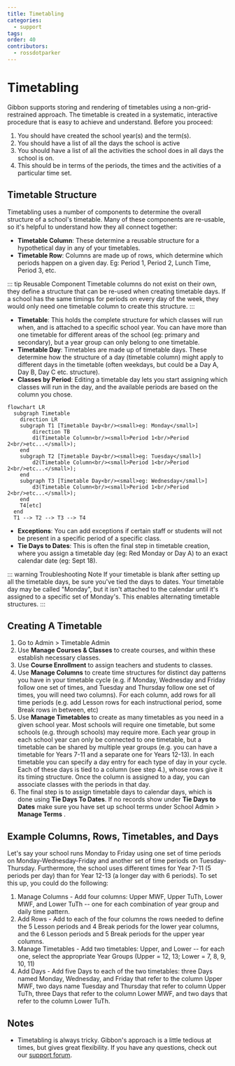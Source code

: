 ```yaml
---
title: Timetabling
categories:
  - support
tags: 
order: 40
contributors:
  - rossdotparker
---
```

# Timetabling

Gibbon supports storing and rendering of timetables using a non-grid-restrained approach. The timetable is created in a systematic, interactive procedure that is easy to achieve and understand. Before you proceed:

1.  You should have created the school year(s) and the term(s).
2.  You should have a list of all the days the school is active
3.  You should have a list of all the activities the school does in all days the school is on.
4.  This should be in terms of the periods, the times and the activities of a particular time set.

## Timetable Structure

Timetabling uses a number of components to determine the overall structure of a school's timetable. Many of these components are re-usable, so it's helpful to understand how they all connect together:

- **Timetable Column**: These determine a reusable structure for a hypothetical day in any of your timetables. 
- **Timetable Row**: Columns are made up of rows, which determine which periods happen on a given day. Eg: Period 1, Period 2, Lunch Time, Period 3, etc.

::: tip Reusable Component
Timetable columns do not exist on their own, they define a structure that can be re-used when creating timetable days. If a school has the same timings for periods on every day of the week, they would only need one timetable column to create this structure.
:::

- **Timetable**: This holds the complete structure for which classes will run when, and is attached to a specific school year. You can have more than one timetable for different areas of the school (eg: primary and secondary), but a year group can only belong to one timetable.
- **Timetable Day**: Timetables are made up of timetable days. These determine how the structure of a day (timetable column) might apply to different days in the timetable (often weekdays, but could be a Day A, Day B, Day C etc. structure).
- **Classes by Period**: Editing a timetable day lets you start assigning which classes will run in the day, and the available periods are based on the column you chose.

```mermaid
flowchart LR
  subgraph Timetable
    direction LR
    subgraph T1 [Timetable Day<br/><small>eg: Monday</small>]
        direction TB
        d1(Timetable Column<br/><small>Period 1<br/>Period 2<br/>etc...</small>);
    end
    subgraph T2 [Timetable Day<br/><small>eg: Tuesday</small>]
        d2(Timetable Column<br/><small>Period 1<br/>Period 2<br/>etc...</small>);
    end
    subgraph T3 [Timetable Day<br/><small>eg: Wednesday</small>]
        d3(Timetable Column<br/><small>Period 1<br/>Period 2<br/>etc...</small>);
    end
    T4[etc]
  end
  T1 --> T2 --> T3 --> T4
```

- **Exceptions**: You can add exceptions if certain staff or students will not be present in a specific period of a specific class.
- **Tie Days to Dates**: This is often the final step in timetable creation, where you assign a timetable day (eg: Red Monday or Day A) to an exact calendar date (eg: Sept 18). 

::: warning Troubleshooting Note
If your timetable is blank after setting up all the timetable days, be sure you've tied the days to dates. Your timetable day may be called "Monday", but it isn't attached to the calendar until it's assigned to a specific set of Monday's. This enables alternating timetable structures.
:::
## Creating A Timetable

1.  Go to Admin > Timetable Admin
2.  Use **Manage Courses & Classes** to create courses, and within these establish necessary classes.
3.  Use **Course Enrollment** to assign teachers and students to classes.
4.  Use **Manage Columns** to create time structures for distinct day patterns you have in your timetable cycle (e.g. if Monday, Wednesday and Friday follow one set of times, and Tuesday and Thursday follow one set of times, you will need two columns). For each column, add rows for all time periods (e.g. add Lesson rows for each instructional period, some Break rows in between, etc)
5.  Use **Manage Timetables** to create as many timetables as you need in a given school year. Most schools will require one timetable, but some schools (e.g. through schools) may require more. Each year group in each school year can only be connected to one timetable, but a timetable can be shared by multiple year groups (e.g. you can have a timetable for Years 7-11 and a separate one for Years 12-13). In each timetable you can specify a day entry for each type of day in your cycle. Each of these days is tied to a column (see step 4.), whose rows give it its timing structure. Once the column is assigned to a day, you can associate classes with the periods in that day.
6.  The final step is to assign timetable days to calendar days, which is done using **Tie Days To Dates**. If no records show under **Tie Days to Dates** make sure you have set up school terms under School Admin > **Manage Terms** .

## Example Columns, Rows, Timetables, and Days

Let's say your school runs Monday to Friday using one set of time periods on Monday-Wednesday-Friday and another set of time periods on Tuesday-Thursday. Furthermore, the school uses different times for Year 7-11 (5 periods per day) than for Year 12-13 (a longer day with 6 periods). To set this up, you could do the following:

1.  Manage Columns - Add four columns: Upper MWF, Upper TuTh, Lower MWF, and Lower TuTh -- one for each combination of year group and daily time pattern.
2.  Add Rows - Add to each of the four columns the rows needed to define the 5 Lesson periods and 4 Break periods for the lower year columns, and the 6 Lesson periods and 5 Break periods for the upper year columns.
3.  Manage Timetables - Add two timetables: Upper, and Lower -- for each one, select the appropriate Year Groups (Upper = 12, 13; Lower = 7, 8, 9, 10, 11)
4.  Add Days - Add five Days to each of the two timetables: three Days named Monday, Wednesday, and Friday that refer to the column Upper MWF, two days name Tuesday and Thursday that refer to column Upper TuTh, three Days that refer to the column Lower MWF, and two days that refer to the column Lower TuTh.

## Notes

*   Timetabling is always tricky. Gibbon's approach is a little tedious at times, but gives great flexibility. If you have any questions, check out our [support forum](https://ask.gibbonedu.org).

